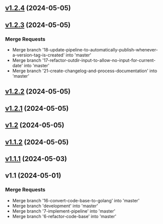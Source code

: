 
<a name="v1.2.4"></a>
## [v1.2.4](https://gitlab.com/sv4u/touchlog/compare/v1.2.3...v1.2.4) (2024-05-05)


<a name="v1.2.3"></a>
## [v1.2.3](https://gitlab.com/sv4u/touchlog/compare/v1.2.2...v1.2.3) (2024-05-05)

### Merge Requests

* Merge branch '18-update-pipeline-to-automatically-publish-whenever-a-version-tag-is-created' into 'master'
* Merge branch '17-refactor-outdir-input-to-allow-no-input-for-current-date' into 'master'
* Merge branch '21-create-changelog-and-process-documentation' into 'master'


<a name="v1.2.2"></a>
## [v1.2.2](https://gitlab.com/sv4u/touchlog/compare/v1.2.1...v1.2.2) (2024-05-05)


<a name="v1.2.1"></a>
## [v1.2.1](https://gitlab.com/sv4u/touchlog/compare/v1.2...v1.2.1) (2024-05-05)


<a name="v1.2"></a>
## [v1.2](https://gitlab.com/sv4u/touchlog/compare/v1.1.2...v1.2) (2024-05-05)


<a name="v1.1.2"></a>
## [v1.1.2](https://gitlab.com/sv4u/touchlog/compare/v1.1.1...v1.1.2) (2024-05-05)


<a name="v1.1.1"></a>
## [v1.1.1](https://gitlab.com/sv4u/touchlog/compare/v1.1...v1.1.1) (2024-05-03)


<a name="v1.1"></a>
## v1.1 (2024-05-01)

### Merge Requests

* Merge branch '16-convert-code-base-to-golang' into 'master'
* Merge branch 'development' into 'master'
* Merge branch '7-implement-pipeline' into 'master'
* Merge branch '6-refactor-code-base' into 'master'

